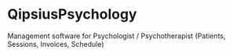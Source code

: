 # QipsiusPsychology
Management software for Psychologist / Psychotherapist (Patients, Sessions, Invoices, Schedule)
